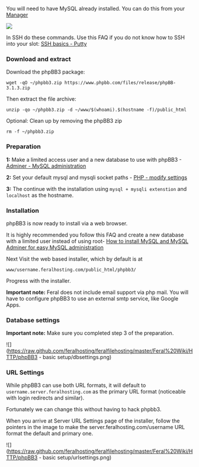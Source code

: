 
You will need to have MySQL already installed. You can do this from your [Manager](https://www.feralhosting.com/manager/)

![](https://raw.github.com/feralhosting/feralfilehosting/master/Feral%20Wiki/0%20Generic/install_mysql.png)

In SSH do these commands. Use this FAQ if you do not know how to SSH into your slot: [SSH basics - Putty](https://www.feralhosting.com/faq/view?question=12)

### Download and extract

Download the phpBB3 package:

~~~
wget -qO ~/phpbb3.zip https://www.phpbb.com/files/release/phpBB-3.1.3.zip
~~~

Then extract the file archive:

~~~
unzip -qo ~/phpbb3.zip -d ~/www/$(whoami).$(hostname -f)/public_html
~~~

Optional: Clean up by removing the phpBB3 zip

~~~
rm -f ~/phpbb3.zip
~~~

### Preparation

**1:** Make a limited access user and a new database to use with phpBB3 - [Adminer - MySQL administration](https://www.feralhosting.com/faq/view?question=116)

**2:** Set your default mysql and mysqli socket paths - [PHP - modify settings](https://www.feralhosting.com/faq/view?question=213)

**3:** The continue with the installation using `mysql + mysqli extenstion` and `localhost` as the hostname.

### Installation

phpBB3 is now ready to install via a web browser.

It is highly recommended you follow this FAQ and create a new database with a limited user instead of using root- [How to install MySQL and MySQL Adminer for easy MySQL administration](https://www.feralhosting.com/faq/view?question=116)

Next Visit the web based installer, which by default is at

~~~
www/username.feralhosting.com/public_html/phpbb3/
~~~

Progress with the installer.

**Important note:** Feral does not include email support via php mail. You will have to configure phpBB3 to use an external smtp service, like Google Apps.

### Database settings

**Important note:** Make sure you completed step 3 of the preparation.

![](https://raw.github.com/feralhosting/feralfilehosting/master/Feral%20Wiki/HTTP/phpBB3 - basic setup/dbsettings.png)

### URL Settings

While phpBB3 can use both URL formats, it will default to `username.server.feralhosting.com` as the primary URL format (noticeable with login redirects and similar). 

Fortunately we can change this without having to hack phpbb3.

When you arrive at Server URL Settings page of the installer, follow the pointers in the image to make the server.feralhosting.com/username URL format the default and primary one.

![](https://raw.github.com/feralhosting/feralfilehosting/master/Feral%20Wiki/HTTP/phpBB3 - basic setup/urlsettings.png)



